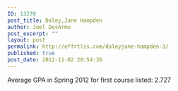 ```yaml
---
ID: 13270
post_title: Daley,Jane Hampden
author: Joel DesArmo
post_excerpt: ""
layout: post
permalink: http://effrtlss.com/daleyjane-hampden-3/
published: true
post_date: 2012-11-02 20:54:36
---
```

<p>Average GPA in Spring 2012 for first course listed: 2.727</p>